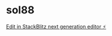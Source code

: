 # sol88

[Edit in StackBlitz next generation editor ⚡️](https://stackblitz.com/~/github.com/shok8899/sol88)